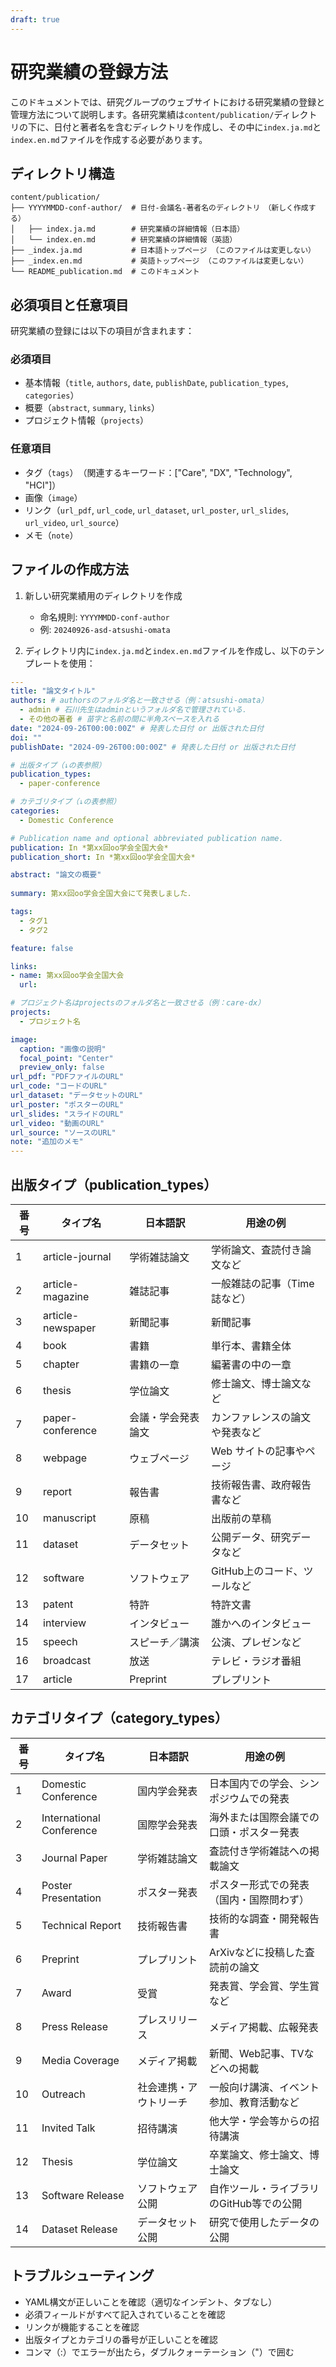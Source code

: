 ```yaml
---
draft: true
---
```


# 研究業績の登録方法

このドキュメントでは、研究グループのウェブサイトにおける研究業績の登録と管理方法について説明します。各研究業績は`content/publication/`ディレクトリの下に、日付と著者名を含むディレクトリを作成し、その中に`index.ja.md`と`index.en.md`ファイルを作成する必要があります。

## ディレクトリ構造

```
content/publication/
├── YYYYMMDD-conf-author/  # 日付-会議名-著者名のディレクトリ　（新しく作成する）
│   ├── index.ja.md        # 研究業績の詳細情報（日本語）
│   └── index.en.md        # 研究業績の詳細情報（英語）
├── _index.ja.md           # 日本語トップページ （このファイルは変更しない）
├── _index.en.md           # 英語トップページ （このファイルは変更しない）
└── README_publication.md  # このドキュメント
```

## 必須項目と任意項目

研究業績の登録には以下の項目が含まれます：

### 必須項目
- 基本情報（`title`, `authors`, `date`, `publishDate`, `publication_types`, `categories`）
- 概要（`abstract`, `summary`, `links`）
- プロジェクト情報（`projects`）

### 任意項目
- タグ（`tags`）　（関連するキーワード：["Care", "DX", "Technology", "HCI"]）
- 画像（`image`）
- リンク（`url_pdf`, `url_code`, `url_dataset`, `url_poster`, `url_slides`, `url_video`, `url_source`）
- メモ（`note`）

## ファイルの作成方法

1. 新しい研究業績用のディレクトリを作成
   - 命名規則: `YYYYMMDD-conf-author`
   - 例: `20240926-asd-atsushi-omata`

2. ディレクトリ内に`index.ja.md`と`index.en.md`ファイルを作成し、以下のテンプレートを使用：

```yaml
---
title: "論文タイトル"
authors: # authorsのフォルダ名と一致させる（例：atsushi-omata）
  - admin # 石川先生はadminというフォルダ名で管理されている．
  - その他の著者 # 苗字と名前の間に半角スペースを入れる
date: "2024-09-26T00:00:00Z" # 発表した日付 or 出版された日付
doi: ""
publishDate: "2024-09-26T00:00:00Z" # 発表した日付 or 出版された日付

# 出版タイプ（↓の表参照）
publication_types:
  - paper-conference

# カテゴリタイプ（↓の表参照）
categories:
  - Domestic Conference

# Publication name and optional abbreviated publication name.
publication: In *第xx回oo学会全国大会*
publication_short: In *第xx回oo学会全国大会*

abstract: "論文の概要"
   
summary: 第xx回oo学会全国大会にて発表しました．

tags:
  - タグ1
  - タグ2

feature: false

links:
- name: 第xx回oo学会全国大会
  url: 

# プロジェクト名はprojectsのフォルダ名と一致させる（例：care-dx）
projects:
  - プロジェクト名

image:
  caption: "画像の説明"
  focal_point: "Center"
  preview_only: false
url_pdf: "PDFファイルのURL"
url_code: "コードのURL"
url_dataset: "データセットのURL"
url_poster: "ポスターのURL"
url_slides: "スライドのURL"
url_video: "動画のURL"
url_source: "ソースのURL"
note: "追加のメモ"
---
```

## 出版タイプ（publication_types）

| 番号 | タイプ名          | 日本語訳           | 用途の例                       |
| ---- | ----------------- | ------------------ | ------------------------------ |
| 1    | article-journal   | 学術雑誌論文       | 学術論文、査読付き論文など     |
| 2    | article-magazine  | 雑誌記事           | 一般雑誌の記事（Time誌など）   |
| 3    | article-newspaper | 新聞記事           | 新聞記事                       |
| 4    | book              | 書籍               | 単行本、書籍全体               |
| 5    | chapter           | 書籍の一章         | 編著書の中の一章               |
| 6    | thesis            | 学位論文           | 修士論文、博士論文など         |
| 7    | paper-conference  | 会議・学会発表論文 | カンファレンスの論文や発表など |
| 8    | webpage           | ウェブページ       | Web サイトの記事やページ       |
| 9    | report            | 報告書             | 技術報告書、政府報告書など     |
| 10   | manuscript        | 原稿               | 出版前の草稿                   |
| 11   | dataset           | データセット       | 公開データ、研究データなど     |
| 12   | software          | ソフトウェア       | GitHub上のコード、ツールなど   |
| 13   | patent            | 特許               | 特許文書                       |
| 14   | interview         | インタビュー       | 誰かへのインタビュー           |
| 15   | speech            | スピーチ／講演     | 公演、プレゼンなど             |
| 16   | broadcast         | 放送               | テレビ・ラジオ番組             |
| 17   | article           | Preprint           | プレプリント                   |

## カテゴリタイプ（category_types）

| 番号 | タイプ名                 | 日本語訳               | 用途の例                                 |
| ---- | ------------------------ | ---------------------- | ---------------------------------------- |
| 1    | Domestic Conference      | 国内学会発表           | 日本国内での学会、シンポジウムでの発表   |
| 2    | International Conference | 国際学会発表           | 海外または国際会議での口頭・ポスター発表 |
| 3    | Journal Paper            | 学術雑誌論文           | 査読付き学術雑誌への掲載論文             |
| 4    | Poster Presentation      | ポスター発表           | ポスター形式での発表（国内・国際問わず） |
| 5    | Technical Report         | 技術報告書             | 技術的な調査・開発報告書                 |
| 6    | Preprint                 | プレプリント           | ArXivなどに投稿した査読前の論文          |
| 7    | Award                    | 受賞                   | 発表賞、学会賞、学生賞など               |
| 8    | Press Release            | プレスリリース         | メディア掲載、広報発表                   |
| 9    | Media Coverage           | メディア掲載           | 新聞、Web記事、TVなどへの掲載            |
| 10   | Outreach                 | 社会連携・アウトリーチ | 一般向け講演、イベント参加、教育活動など |
| 11   | Invited Talk             | 招待講演               | 他大学・学会等からの招待講演             |
| 12   | Thesis                   | 学位論文               | 卒業論文、修士論文、博士論文             |
| 13   | Software Release         | ソフトウェア公開       | 自作ツール・ライブラリのGitHub等での公開 |
| 14   | Dataset Release          | データセット公開       | 研究で使用したデータの公開               |

## トラブルシューティング

- YAML構文が正しいことを確認（適切なインデント、タブなし）
- 必須フィールドがすべて記入されていることを確認
- リンクが機能することを確認
- 出版タイプとカテゴリの番号が正しいことを確認 
- コンマ（:）でエラーが出たら，ダブルクォーテーション（"）で囲む
